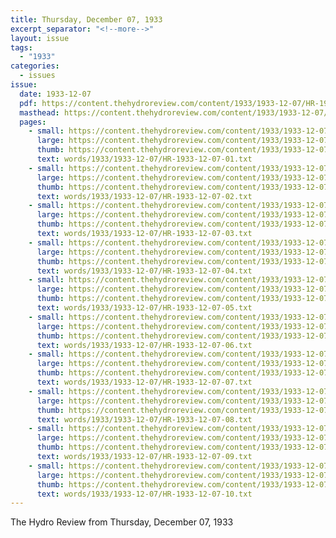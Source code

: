 ```yaml
---
title: Thursday, December 07, 1933
excerpt_separator: "<!--more-->"
layout: issue
tags:
  - "1933"
categories:
  - issues
issue:
  date: 1933-12-07
  pdf: https://content.thehydroreview.com/content/1933/1933-12-07/HR-1933-12-07.pdf
  masthead: https://content.thehydroreview.com/content/1933/1933-12-07/masthead/HR-1933-12-07.jpg
  pages:
    - small: https://content.thehydroreview.com/content/1933/1933-12-07/small/HR-1933-12-07-01.jpg
      large: https://content.thehydroreview.com/content/1933/1933-12-07/large/HR-1933-12-07-01.jpg
      thumb: https://content.thehydroreview.com/content/1933/1933-12-07/thumbnails/HR-1933-12-07-01.jpg
      text: words/1933/1933-12-07/HR-1933-12-07-01.txt
    - small: https://content.thehydroreview.com/content/1933/1933-12-07/small/HR-1933-12-07-02.jpg
      large: https://content.thehydroreview.com/content/1933/1933-12-07/large/HR-1933-12-07-02.jpg
      thumb: https://content.thehydroreview.com/content/1933/1933-12-07/thumbnails/HR-1933-12-07-02.jpg
      text: words/1933/1933-12-07/HR-1933-12-07-02.txt
    - small: https://content.thehydroreview.com/content/1933/1933-12-07/small/HR-1933-12-07-03.jpg
      large: https://content.thehydroreview.com/content/1933/1933-12-07/large/HR-1933-12-07-03.jpg
      thumb: https://content.thehydroreview.com/content/1933/1933-12-07/thumbnails/HR-1933-12-07-03.jpg
      text: words/1933/1933-12-07/HR-1933-12-07-03.txt
    - small: https://content.thehydroreview.com/content/1933/1933-12-07/small/HR-1933-12-07-04.jpg
      large: https://content.thehydroreview.com/content/1933/1933-12-07/large/HR-1933-12-07-04.jpg
      thumb: https://content.thehydroreview.com/content/1933/1933-12-07/thumbnails/HR-1933-12-07-04.jpg
      text: words/1933/1933-12-07/HR-1933-12-07-04.txt
    - small: https://content.thehydroreview.com/content/1933/1933-12-07/small/HR-1933-12-07-05.jpg
      large: https://content.thehydroreview.com/content/1933/1933-12-07/large/HR-1933-12-07-05.jpg
      thumb: https://content.thehydroreview.com/content/1933/1933-12-07/thumbnails/HR-1933-12-07-05.jpg
      text: words/1933/1933-12-07/HR-1933-12-07-05.txt
    - small: https://content.thehydroreview.com/content/1933/1933-12-07/small/HR-1933-12-07-06.jpg
      large: https://content.thehydroreview.com/content/1933/1933-12-07/large/HR-1933-12-07-06.jpg
      thumb: https://content.thehydroreview.com/content/1933/1933-12-07/thumbnails/HR-1933-12-07-06.jpg
      text: words/1933/1933-12-07/HR-1933-12-07-06.txt
    - small: https://content.thehydroreview.com/content/1933/1933-12-07/small/HR-1933-12-07-07.jpg
      large: https://content.thehydroreview.com/content/1933/1933-12-07/large/HR-1933-12-07-07.jpg
      thumb: https://content.thehydroreview.com/content/1933/1933-12-07/thumbnails/HR-1933-12-07-07.jpg
      text: words/1933/1933-12-07/HR-1933-12-07-07.txt
    - small: https://content.thehydroreview.com/content/1933/1933-12-07/small/HR-1933-12-07-08.jpg
      large: https://content.thehydroreview.com/content/1933/1933-12-07/large/HR-1933-12-07-08.jpg
      thumb: https://content.thehydroreview.com/content/1933/1933-12-07/thumbnails/HR-1933-12-07-08.jpg
      text: words/1933/1933-12-07/HR-1933-12-07-08.txt
    - small: https://content.thehydroreview.com/content/1933/1933-12-07/small/HR-1933-12-07-09.jpg
      large: https://content.thehydroreview.com/content/1933/1933-12-07/large/HR-1933-12-07-09.jpg
      thumb: https://content.thehydroreview.com/content/1933/1933-12-07/thumbnails/HR-1933-12-07-09.jpg
      text: words/1933/1933-12-07/HR-1933-12-07-09.txt
    - small: https://content.thehydroreview.com/content/1933/1933-12-07/small/HR-1933-12-07-10.jpg
      large: https://content.thehydroreview.com/content/1933/1933-12-07/large/HR-1933-12-07-10.jpg
      thumb: https://content.thehydroreview.com/content/1933/1933-12-07/thumbnails/HR-1933-12-07-10.jpg
      text: words/1933/1933-12-07/HR-1933-12-07-10.txt
---
```


The Hydro Review from Thursday, December 07, 1933

<!--more-->

